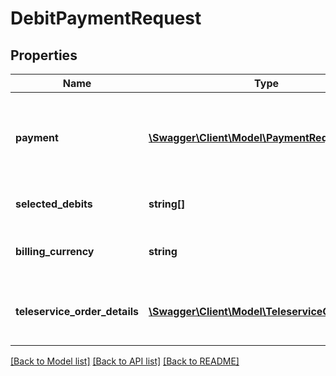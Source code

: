 # DebitPaymentRequest

## Properties
Name | Type | Description | Notes
------------ | ------------- | ------------- | -------------
**payment** | [**\Swagger\Client\Model\PaymentRequest**](PaymentRequest.md) | The credit card or direct debit payment to apply to the selected debits | [optional] 
**selected_debits** | **string[]** | A list of debits to be paid | [optional] 
**billing_currency** | **string** | Billing currency for selected debits | [optional] 
**teleservice_order_details** | [**\Swagger\Client\Model\TeleserviceOrderDetails**](TeleserviceOrderDetails.md) | Optional information for linking a call to this payment | [optional] 

[[Back to Model list]](../README.md#documentation-for-models) [[Back to API list]](../README.md#documentation-for-api-endpoints) [[Back to README]](../README.md)



